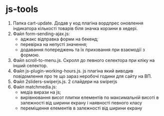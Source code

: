 # js-tools
1) Папка cart-update. Додав у код плагіна вордпрес оновлення індикатора кількості товарів біля значка корзини в хедері.
2) Файл form-sending-ajax.js:
	- аджакс відправка форми на бекенд;
	- перевірка на непусті значення;
	- додавання попереджень та їх приховання при взаємодії з формою.
3) Файл scroll-to-menu.js. Скролл до певного селектора при кліку на інший селектор.
4) Файл js-plugin-working-hours.js. js плагіна який виводив повідомлення про те що зараз неробочі години для сайту на ВП. 
5) Файл 2sliders-swiperjs.js. 2 слайдери на swiperjs
6) Файл matchmedia.js:
	- медіа вирази на js;
	- вирівнювання висот плитки елементів по максимальній висоті в залежності від ширини екрану і наявності певного класу
	- переміщення елементів в залежності від ширини екрану
 
